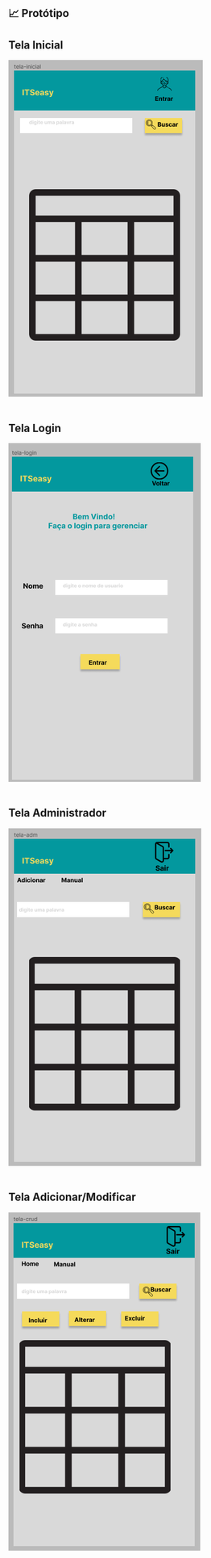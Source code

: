 ## :chart_with_upwards_trend: Protótipo
## Tela Inicial <br>
![Tela Inicial](https://github.com/equipe-tetris/itseasy/blob/master/resource/images/imagem/tela%20inicial.png)<br><br>
## Tela Login<br>
![Tela Login](https://github.com/equipe-tetris/itseasy/blob/master/resource/images/imagem/tela_login.png)<br><br>
## Tela Administrador<br>
![Tela Administrador](https://github.com/equipe-tetris/itseasy/blob/master/resource/images/imagem/tela_adm.png)<br><br>
## Tela Adicionar/Modificar<br>
![Tela Adicionar/Modificar](https://github.com/equipe-tetris/itseasy/blob/master/resource/images/imagem/tela_crud.png)<br>
